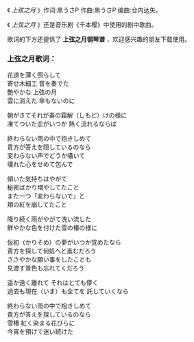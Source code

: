

《 _上弦之月_ 》作词:黒うさP 作曲:黒うさP 编曲:仓内达矢。  
  
《 _上弦之月_ 》还是音乐剧《千本樱》中使用的剧中歌曲。  
  
歌词的下方还提供了 **上弦之月钢琴谱** ，欢迎感兴趣的朋友下载使用。

### 上弦之月歌词：

花道を薄く照らして  
寄せ木細工 音を奏でた  
艶やかな 上弦の月  
雲に消えた 傘もないのに

朝がきてそれが春の霜解（しもど）けの様に  
凍てついた恋がいつか 熱く流れるならば

終わらない雨の中で抱きしめて  
貴方が答えを隠しているのなら  
変わらない声でどうか囁いて  
壊れた心をせめて包んで

傾いた気持ちはやがて  
秘密ばかり増やしてたこと  
また一つ「変わらないで」と  
頬の紅を崩してたこと

降り続く雨がやがて洗い流した  
鮮やかな色を付けた雪の椿の様に

仮初（かりそめ）の夢がいつか覚めたなら  
貴方を探して何処へと進むだろう  
ささやかな願い事をしたことも  
見渡す景色も忘れてくだろう

遥か遠く離れて それはとても儚く  
過去も現在（いま）も全てを 託していくなら

終わらない雨の中で抱きしめて  
貴方が答えを探しているのなら  
雪椿 紅く染まる花びらに  
今宵を預けて迷い続けた

